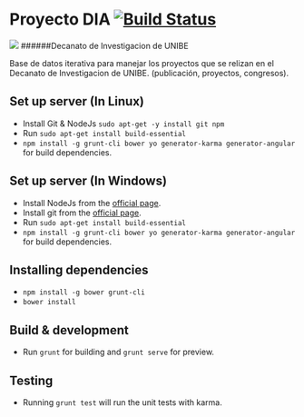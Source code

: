 # Proyecto DIA [![Build Status](https://magnum.travis-ci.com/ranfis/admin-dia.svg?token=qwtzsfqnqvCJ89YFHpgz)](https://magnum.travis-ci.com/ranfis/admin-dia)
![](https://encrypted-tbn0.gstatic.com/images?q=tbn:ANd9GcSlCwI0dqehYdxrT3qF63PABnvQguLN2_sFBmADaNg0222cpEdX)
######Decanato de  Investigacion de UNIBE

Base de datos iterativa para manejar los proyectos que se relizan en el Decanato de  Investigacion de UNIBE. (publicación, proyectos, congresos).


## Set up server (In Linux)
* Install Git & NodeJs `sudo apt-get -y install git npm`
* Run `sudo apt-get install build-essential`
* `npm install -g grunt-cli bower yo generator-karma generator-angular` for build dependencies.

## Set up server (In Windows)
* Install NodeJs from the [official page](https://nodejs.org/en/download/).
* Install git from the [official page](https://git-scm.com/download/win).
* Run `sudo apt-get install build-essential`
* `npm install -g grunt-cli bower yo generator-karma generator-angular` for build dependencies.

## Installing dependencies
* `npm install -g bower grunt-cli`
* `bower install`

## Build & development

* Run `grunt` for building and `grunt serve` for preview.

## Testing

* Running `grunt test` will run the unit tests with karma.
